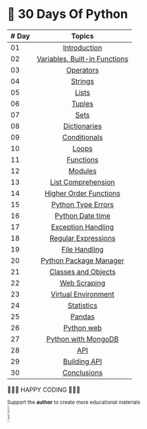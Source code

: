 # 🐍 30 Days Of Python 

|# Day | Topics                                                    |
|------|:---------------------------------------------------------:|
| 01  |  [Introduction](https://github.com/Asabeneh/30-Days-Of-Python/tree/master/readme.md)|
| 02  |  [Variables, Built-in Functions](https://github.com/Asabeneh/30-Days-Of-Python/tree/master/02_Day_Variables_builtin_functions/02_variables_builtin_functions.md)|
| 03  |  [Operators](https://github.com/Asabeneh/30-Days-Of-Python/tree/master/03_Day_Operators/03_operators.md)|
| 04  |  [Strings](https://github.com/Asabeneh/30-Days-Of-Python/tree/master/04_Day_Strings/04_strings.md)|
| 05  |  [Lists](https://github.com/Asabeneh/30-Days-Of-Python/tree/master/05_Day_Lists/05_lists.md)|
| 06  |  [Tuples](https://github.com/Asabeneh/30-Days-Of-Python/tree/master/06_Day_Tuples/06_tuples.md)|
| 07  |  [Sets](https://github.com/Asabeneh/30-Days-Of-Python/tree/master/07_Day_Sets/07_sets.md)|
| 08  |  [Dictionaries](https://github.com/Asabeneh/30-Days-Of-Python/tree/master/08_Day_Dictionaries/08_dictionaries.md)|
| 09  |  [Conditionals](https://github.com/Asabeneh/30-Days-Of-Python/tree/master/09_Day_Conditionals/09_conditionals.md)|
| 10  |  [Loops](https://github.com/Asabeneh/30-Days-Of-Python/tree/master/10_Day_Loops/10_loops.md)|
| 11  |  [Functions](https://github.com/Asabeneh/30-Days-Of-Python/tree/master/11_Day_Functions/11_functions.md)|
| 12  |  [Modules](https://github.com/Asabeneh/30-Days-Of-Python/tree/master/12_Day_Modules/12_modules.md)|
| 13  |  [List Comprehension](https://github.com/Asabeneh/30-Days-Of-Python/tree/master/13_Day_List_comprehension/13_list_comprehension.md)|
| 14  |  [Higher Order Functions](https://github.com/Asabeneh/30-Days-Of-Python/tree/master/14_Day_Higher_order_functions/14_higher_order_functions.md)|     
| 15  |  [Python Type Errors](https://github.com/Asabeneh/30-Days-Of-Python/tree/master/15_Day_Python_type_errors/15_python_type_errors.md)| 
| 16 |  [Python Date time](https://github.com/Asabeneh/30-Days-Of-Python/tree/master/16_Day_Python_date_time/16_python_datetime.md) |     
| 17 |  [Exception Handling](https://github.com/Asabeneh/30-Days-Of-Python/tree/master/17_Day_Exception_handling/17_exception_handling.md)|    
| 18 |  [Regular Expressions](https://github.com/Asabeneh/30-Days-Of-Python/tree/master/18_Day_Regular_expressions/18_regular_expressions.md)|    
| 19 |  [File Handling](https://github.com/Asabeneh/30-Days-Of-Python/tree/master/19_Day_File_handling/19_file_handling.md)|
| 20 |  [Python Package Manager](https://github.com/Asabeneh/30-Days-Of-Python/tree/master/20_Day_Python_package_manager/20_python_package_manager.md)|
| 21 |  [Classes and Objects](https://github.com/Asabeneh/30-Days-Of-Python/tree/master/21_Day_Classes_and_objects/21_classes_and_objects.md)|
| 22 |  [Web Scraping](https://github.com/Asabeneh/30-Days-Of-Python/tree/master/22_Day_Web_scraping/22_web_scraping.md)|
| 23 |  [Virtual Environment](https://github.com/Asabeneh/30-Days-Of-Python/tree/master/23_Day_Virtual_environment/23_virtual_environment.md)|
| 24 |  [Statistics](https://github.com/Asabeneh/30-Days-Of-Python/tree/master/24_Day_Statistics/24_statistics.md)|
| 25 |  [Pandas](https://github.com/Asabeneh/30-Days-Of-Python/tree/master/25_Day_Pandas/25_pandas.md)|
| 26 |  [Python web](https://github.com/Asabeneh/30-Days-Of-Python/tree/master/26_Day_Python_web/26_python_web.md)|
| 27 |  [Python with MongoDB](https://github.com/Asabeneh/30-Days-Of-Python/tree/master/27_Day_Python_with_mongodb/27_python_with_mongodb.md)|
| 28 |  [API](https://github.com/Asabeneh/30-Days-Of-Python/tree/master/28_Day_API/28_API.md)|
| 29 |  [Building API](https://github.com/Asabeneh/30-Days-Of-Python/tree/master/29_Day_Building_API/29_building_API.md)|
| 30 |  [Conclusions](https://github.com/Asabeneh/30-Days-Of-Python/tree/master/30_Day_Conclusions/30_conclusions.md)|

🧡🧡🧡 HAPPY CODING 🧡🧡🧡

<div>
<small>Support the <strong>author</strong> to create more educational materials</small> <br />  
<a href = "https://www.paypal.me/asabeneh"><img src='https://github.com/Asabeneh/30-Days-Of-Python/tree/master/images/paypal_lg.png' alt='Paypal Logo' style="width:10%"/></a>
</div>
